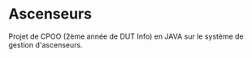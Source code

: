 # Ascenseurs
Projet de CPOO (2ème année de DUT Info) en JAVA sur le système de gestion d'ascenseurs.

